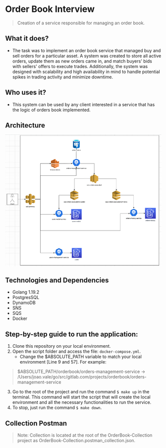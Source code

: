 # Order Book Interview
> Creation of a service responsible for managing an order book.

## What it does?
* The task was to implement an order book service that managed buy and sell orders for a particular asset. A system was created to store all active orders, update them as new orders came in, and match buyers' bids with sellers' offers to execute trades. Additionally, the system was designed with scalability and high availability in mind to handle potential spikes in trading activity and minimize downtime.

## Who uses it?
* This system can be used by any client interested in a service that has the logic of orders book implemented.

## Architecture
![img.png](img.png)

## Technologies and Dependencies
* Golang 1.19.2
* PostgresSQL
* DynamoDB
* SNS
* SQS
* Docker

## Step-by-step guide to run the application:

1. Clone this repository on your local environment.
2. Open the script folder and access the file: `docker-compose.yml`.
   * Change the $ABSOLUTE_PATH variable to match your local environment [Line 9 and 57]. For example:
>$ABSOLUTE_PATH/orderbook/orders-management-service -> /Users/joao.vale/go/src/gitlab.com/projects/orderbook/orders-management-service
3. Go to the root of the project and run the command `$ make up` in the terminal. This command will start the script that will create the local environment and all the necessary functionalities to run the service.
4. To stop, just run the command `$ make down`.

## Collection Postman

>Note: Collection is located at the root of the OrderBook-Collection project as OrderBook-Collection.postman_collection.json.